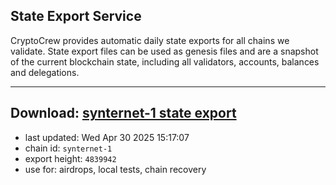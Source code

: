 ## State Export Service
CryptoCrew provides automatic daily state exports for all chains we validate. State export files can be used as genesis files and are a snapshot of the current blockchain state, including all validators, accounts, balances and delegations.

---
**Download: [synternet-1 state export](https://dl-eu2.ccvalidators.com/SERVICE/synternet/synternet-1_export_4839942.json)**
---

- last updated: Wed Apr 30 2025 15:17:07
- chain id: `synternet-1`
- export height: `4839942`
- use for: airdrops, local tests, chain recovery
